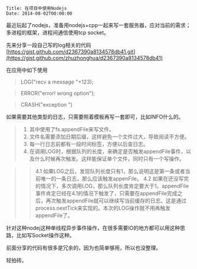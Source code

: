     Title: 在项目中使用Nodejs
    Date: 2014-08-02T00:00:00

最近玩起了nodejs，准备用nodejs+cpp一起来写一套服务器，应对当前的需求；多进程的框架，进程间通信使用tcp socket。

先来分享一段自己写的log相关的代码
[https://gist.github.com/d2367390a8134578db41.git](https://gist.github.com/zhuzhonghua/d2367390a8134578db41)

在应用中如下使用

> LOG("recv a message "+123);

> ERROR("error! wrong option");

> CRASH("exception ")

如果需要其他类型的日志，只需要照着模板再写一套即可，比如INFO什么的。

> 1. 其中使用了fs.appendFile来写文件。
> 2. 文件名需要添加日期后缀，这样避免一个文件过大，导致阅读不方便。
> 3. 每一行日志前都有一段时间标签，方便以后查日志。
> 4. 在调用LOG时，根据队列的长度，来确定是否触发appendFile事件，以及什么时候再次触发。这样能保证单个文件，同时只有一个写操作。

>> 4.1 如果LOG之后，发现队列长度只有1，那么说明这是第一条或者当前唯一的一条日志，那么应该触发appenFile。
>> 4.2 如果在还没写完的情况下，多次调用LOG，那么队列长度肯定要大于1。appendFile事件肯定已经在4.1的情况下触发了，只需要在appendFile完成之后，再次触发appendFile就可以继续写当前缓存的日志。这是通过process.nextTick来实现的。本次的LOG操作就不用再触发appendFile了。

针对这种nodej这种单线程异步事件操作，在很多需要IO的地方都可以用这种思路，比如写Socket操作这种。

前面分享的代码有很多是冗余的，因为也简单够用，所以也没整理。

轻拍砖。
